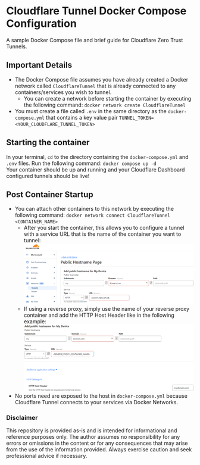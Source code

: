 # Cloudflare Tunnel Docker Compose Configuration  

A sample Docker Compose file and brief guide for Cloudflare Zero Trust Tunnels.  

## Important Details  

* The Docker Compose file assumes you have already created a Docker network called ```CloudflareTunnel``` that is already connected to any containers/services you wish to tunnel.  
  * You can create a network before starting the container by executing the following command: ```docker network create CloudflareTunnel```  
* You must create a file called ```.env``` in the same directory as the ```docker-compose.yml``` that contains a key value pair ```TUNNEL_TOKEN=<YOUR_CLOUDFLARE_TUNNEL_TOKEN>  ```  

## Starting the container  

In your terminal, ```cd``` to the directory containing the ```docker-compose.yml``` and ```.env``` files. Run the following command: ```docker compose up -d```  
Your container should be up and running and your Cloudflare Dashboard configured tunnels should be live!  

## Post Container Startup  

* You can attach other containers to this network by executing the following command: ```docker network connect CloudflareTunnel <CONTAINER_NAME>```  
  * After you start the container, this allows you to configure a tunnel with a service URL that is the name of the container you want to tunnel:  
      ![Cloudflare Dashboard Tunnel configuration](images/TunnelConfiguration.png)
  * If using a reverse proxy, simply use the name of your reverse proxy container and add the HTTP Host Header like in the following example:  
      ![Cloudflare Dashboard Tunnel configuration for reverse proxy](images/TunnelConfigurationReverseProxy.png)
* No ports need are exposed to the host in ```docker-compose.yml``` because Cloudflare Tunnel connects to your services via Docker Networks.  

### Disclaimer  

This repository is provided as-is and is intended for informational and reference purposes only. The author assumes no responsibility for any errors or omissions in the content or for any consequences that may arise from the use of the information provided. Always exercise caution and seek professional advice if necessary.  

